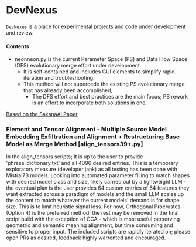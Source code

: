 # DevNexus

`DevNexus` is a place for experimental projects and code under development and review.

#### Contents

- neonneon.py is the current Parameter Space (PS) and Data Flow Space (DFS) evolutionary merge effort under development.
  - It is self-contained and includes GUI elements to simplify rapid iteration and troubleshooting.
  - This method will not supercede the existing PS evolutionary merge that has already been accomplished;
     - The DFS effort and best practices are the main focus; PS rework is an effort to incorporate both solutions in one.  

[Based on the SakanaAI Paper](https://arxiv.org/abs/2403.13187)

### Element and Tensor Alignment - Multiple Source Model Embedding Exfiltration and Alignment + Restructuring Base Model as Merge Method [align_tensors39+.py]

In the align_tensors scripts; It is up to the user to provide 'phrase_dictionary.txt' and all 4096 desired entries. This is a temporary exploratory measure (developer jank) as all testing has been done with Mistral7B models. Looking into automated parameter filling to match shapes with desired model class and size, likely carried out by a lightweight LLM - the eventual plan is the user provides 64 custom entries of 64 features they want extracted across a paradigm of models and the small LLM scales up the content to match whatever the current models' demand is for shape size. This is to limit heuristic signal loss. For now, Orthogonal Procrustes (Option 4) is the preferred method; the rest may be removed in the final script build with the exception of CCA - which is most useful perserving geometric and semantic meaning alignment, but time consuming and sensitive to proper input. The included scripts are rapidly iterated on; please open PRs as desired, feedback highly warrented and encouraged.
